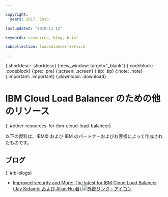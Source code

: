 ```yaml
---

copyright:
  years: 2017, 2018

lastupdated: "2018-11-12"

keywords: resources, blog, brief

subcollection: loadbalancer-service

---
```


{:shortdesc: .shortdesc}
{:new_window: target="_blank"}
{:codeblock: .codeblock}
{:pre: .pre}
{:screen: .screen}
{:tip: .tip}
{:note: .note}
{:important: .important}
{:download: .download}

# IBM Cloud Load Balancer のための他のリソース
{: #other-resources-for-ibm-cloud-load-balancer}

以下の資料は、IBM© および IBM のパートナーおよびお客様によって作成されたものです。

## ブログ
{: #lb-blogs}

 * [Improved security and More: The latest for IBM Cloud Load Balancer (Jay Kidambi および Allan Hu 著) ![外部リンク・アイコン](../../icons/launch-glyph.svg "外部リンク・アイコン")](https://www.ibm.com/blogs/bluemix/2018/04/updates-cloud-load-balancer/)
